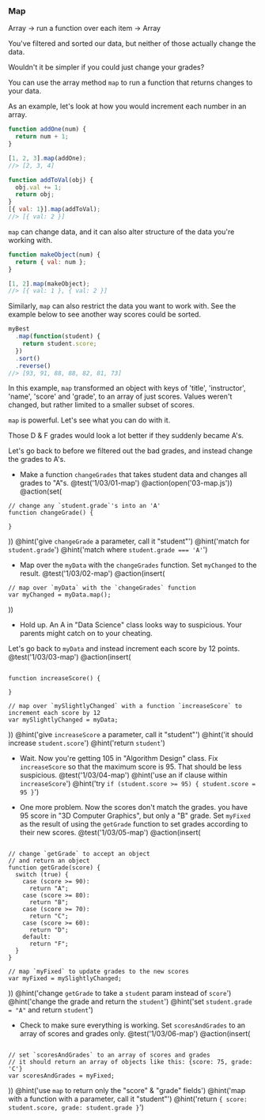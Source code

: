 ### Map
Array -> run a function over each item -> Array

You've filtered and sorted our data, but neither of those actually change the data.

Wouldn't it be simpler if you could just change your grades?

You can use the array method `map` to run a function that returns changes to your data.

As an example, let's look at how you would increment each number in an array.

```js
function addOne(num) {
  return num + 1;
}

[1, 2, 3].map(addOne);
//> [2, 3, 4]

function addToVal(obj) {
  obj.val += 1;
  return obj;
}
[{ val: 1}].map(addToVal);
//> [{ val: 2 }]
```

`map` can change data, and it can also alter structure of the data you're working with.

```js
function makeObject(num) {
  return { val: num };
}

[1, 2].map(makeObject);
//> [{ val: 1 }, { val: 2 }]
```

Similarly, `map` can also restrict the data you want to work with.  See the example below to see another way scores could be sorted.

```js
myBest
  .map(function(student) {
    return student.score;
  })
  .sort()
  .reverse()
//> [93, 91, 88, 88, 82, 81, 73]
```

In this example, `map` transformed an object with keys of 'title', 'instructor', 'name', 'score' and 'grade', to an array of just scores. Values weren't changed, but rather limited to a smaller subset of scores.

`map` is powerful. Let's see what you can do with it.

Those D & F grades would look a lot better if they suddenly became A's.

Let's go back to before we filtered out the bad grades, and instead change the grades to A's.

+ Make a function `changeGrades` that takes student data and changes all grades to "A"s.
@test('1/03/01-map')
@action(open('03-map.js'))
@action(set(
```
// change any `student.grade`'s into an 'A'
function changeGrade() {

}
```
))
@hint('give `changeGrade` a parameter, call it "student"')
@hint('match for `student.grade`')
@hint('match where `student.grade === 'A'`')


+ Map over the `myData` with the `changeGrades` function. Set `myChanged` to the result.
@test('1/03/02-map')
@action(insert(
```
// map over `myData` with the `changeGrades` function
var myChanged = myData.map();
```
))


+ Hold up. An A in "Data Science" class looks way to suspicious. Your parents might catch on to your cheating.

Let's go back to `myData` and instead increment each score by 12 points.
@test('1/03/03-map')
@action(insert(
```

function increaseScore() {

}

// map over `mySlightlyChanged` with a function `increaseScore` to increment each score by 12
var mySlightlyChanged = myData;
```
))
@hint('give `increaseScore` a parameter, call it "student"')
@hint('it should increase `student.score`')
@hint('return `student`')

+ Wait. Now you're getting 105 in "Algorithm Design" class. Fix `increaseScore` so that the maximum score is 95. That should be less suspicious.
@test('1/03/04-map')
@hint('use an if clause within `increaseScore`')
@hint('try `if (student.score >= 95) { student.score = 95 }`')

+ One more problem. Now the scores don't match the grades. you have 95 score in "3D Computer Graphics", but only a "B" grade. Set `myFixed` as the result of using the `getGrade` function to set grades according to their new scores.
@test('1/03/05-map')
@action(insert(
```

// change `getGrade` to accept an object
// and return an object
function getGrade(score) {
  switch (true) {
    case (score >= 90):
      return "A";
    case (score >= 80):
      return "B";
    case (score >= 70):
      return "C";
    case (score >= 60):
      return "D";
    default:
      return "F";
  }
}

// map `myFixed` to update grades to the new scores
var myFixed = mySlightlyChanged;
```
))
@hint('change `getGrade` to take a `student` param instead of `score`')
@hint('change the grade and return the `student`')
@hint('set `student.grade = "A"` and return `student`')

+ Check to make sure everything is working. Set `scoresAndGrades` to an array of scores and grades only.
@test('1/03/06-map')
@action(insert(
```

// set `scoresAndGrades` to an array of scores and grades
// it should return an array of objects like this: {score: 75, grade: 'C'}
var scoresAndGrades = myFixed;
```
))
@hint('use `map` to return only the "score" & "grade" fields')
@hint('map with a function with a parameter, call it "student"')
@hint('return `{ score: student.score, grade: student.grade }`')
